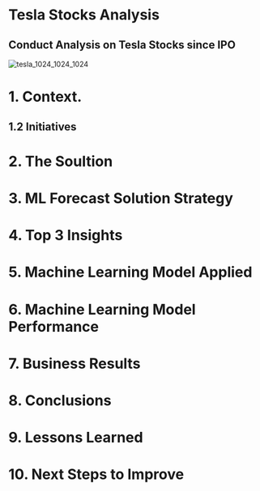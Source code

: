 # Tesla Stocks Analysis
## Conduct Analysis on Tesla Stocks since IPO
![tesla_1024_1024_1024](https://user-images.githubusercontent.com/68538809/118410140-e2fbf200-b685-11eb-8c96-6600d7e8c8ea.jpg)

# 1. Context.


## 1.2 Initiatives



# 2. The Soultion


# 3. ML Forecast Solution Strategy



# 4. Top 3 Insights


# 5. Machine Learning Model Applied

# 6. Machine Learning Model Performance

# 7. Business Results

# 8. Conclusions


# 9. Lessons Learned


# 10. Next Steps to Improve

